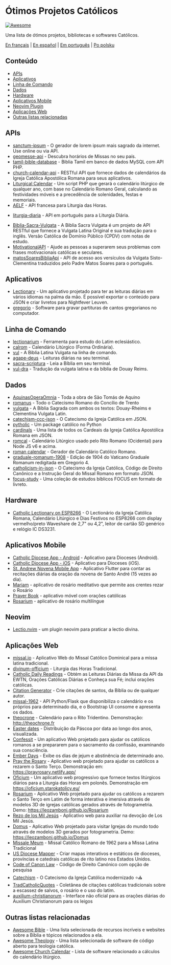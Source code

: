 # Ótimos Projetos Católicos

[![Awesome](https://cdn.rawgit.com/sindresorhus/awesome/d7305f38d29fed78fa85652e3a63e154dd8e8829/media/badge.svg)](https://github.com/sindresorhus/awesome)

Uma lista de ótimos projetos, bibliotecas e softwares Católicos.

[En français](https://github.com/servusdei2018/awesome-catholic/blob/master/README.fr.md) | [En español](https://github.com/servusdei2018/awesome-catholic/blob/master/README.es.md) | [Em português](https://github.com/servusdei2018/awesome-catholic/blob/master/README.pt-br.md) | [Po polsku](https://github.com/servusdei2018/awesome-catholic/blob/master/README.pl-pl.md)

## Conteúdo

  - [APIs](#apis)
  - [Aplicativos](#aplicativos)
  - [Linha de Comando](#linha-de-comando)
  - [Dados](#dados)
  - [Hardware](#hardware)
  - [Aplicativos Mobile](#aplicativos-mobile)
  - [Neovim Plugin](#neovim)
  - [Aplicações Web](#aplicações-web)
  - [Outras listas relacionadas](#outras-listas-relacionadas)

## APIs

* [sanctum-ipsum](https://github.com/graysonhicks/sanctum-ipsum) - O gerador de lorem ipsum mais sagrado da internet. Use online ou via API.
* [geomesse-api](https://github.com/carpedeum-fr/geomesse-api) - Descubra horários de Missas no seu país.
* [tamil-bible-database](https://github.com/jayarathina/Tamil-Bible-Database) - Biblia Tamil em banco de dados MySQL com API PHP.
* [church-calendar-api](https://github.com/igneus/church-calendar-api) - RESTful API que fornece dados de calendários da Igreja Católica Apostólica Romana para seus aplicativos.
* [Liturgical Calendar](https://github.com/Liturgical-Calendar/LiturgicalCalendarAPI) - Um script PHP que gerará o calendário litúrgico de qualquer ano, com base no Calendário Romano Geral, calculando as festividades móveis e a precedência de solenidades, festas e memoriais.
* [AELF](https://api.aelf.org/) - API francesa para Liturgia das Horas.
- [liturgia-diaria](https://github.com/Dancrf/liturgia-diaria) - API em português para a Liturgia Diária.
* [Biblia-Sacra-Vulgata](https://github.com/aseemsavio/Biblia-Sacra-Vulgata) - A Biblia Sacra Vulgata é um projeto de API RESTful que fornece a Vulgata Latina Original e sua tradução para o inglês. Versão Católica de Domínio Público (CPDV) com notas de estudo.
* [MotivationalAPI](https://github.com/GomezMig03/MotivationalAPI) - Ajude as pessoas a superarem seus problemas com frases motivacionais católicas e seculares.
* [matosSoaresBibliaApi](https://github.com/edsonbittencourt/matosSoaresBibliaApi) - API de acesso aos versículos da Vulgata Sisto-Clementina traduzidos pelo Padre Matos Soares para o português.

## Aplicativos

* [Lectionary](https://github.com/Dev1an/Lectionary) - Um aplicativo projetado para ter as leituras diárias em vários idiomas na palma da mão. É possível exportar o conteúdo para JSON e criar livretos para Nightfever Leuven.
* [gregorio](https://github.com/gregorio-project/gregorio) - Software para gravar partituras de cantos gregorianos no computador.

## Linha de Comando

* [lectionarium](https://github.com/davidrmcharles/lectionarium) - Ferramenta para estudo do Latim eclesiástico.
* [calrom](https://github.com/calendarium-romanum/calrom) - Calendário Litúrgico (Forma Ordinária).
* [vul](https://github.com/LukeSmithxyz/vul) - A Biblia Latina Vulgata na linha de comando.
* [agape-deus](https://github.com/ngorden/agape-deus) - Leituras diárias na seu terminal.
* [sacra-scriptura](https://github.com/ngorden/sacra-scriptura) - Leia a Bíblia em seu terminal.
* [vul-dra](https://github.com/RaynardGerraldo/vul-dra/) - Tradução da vulgata latina e da bíblia de Douay Reims.

## Dados

* [AquinasOperaOmnia](https://github.com/Geremia/AquinasOperaOmnia) - Toda a obra de São Tomás de Aquino
* [romanus](https://github.com/borderstech/romanus) - Todo o Catecismo Romano do Concílio de Trento
* [vulgata](https://github.com/borderstech/vulgata) - A Bíblia Sagrada com ambos os textos: Douay-Rheims e Clementina Vulgata Latin.
* [catechism-ccc-json](https://github.com/nossbigg/catechism-ccc-json) - O Catecismo da Igreja Católica em JSON.
* [pytholic](https://github.com/Medromenax/pytholic) - Um package católico no Python
* [cardinals](https://github.com/ChrisVo/cardinals) - Uma lista de todos os Cardeais da Igreja Católica Apostólica Romana em JSON.
* [romcal](https://github.com/romcal/romcal) - Calendário Litúrgico usado pelo Rito Romano (Ocidental) para Node JS v6 e acima.
* [roman calendar](https://github.com/jayarathina/Roman-Calendar) - Gerador de Calendário Católico Romano.
* [graduale-romanum-1908](https://github.com/ahinkley/graduale-romanum-1908) - Edição de 1904 do Vaticano Graduale Romanum redigitada em Gregorio 4.
* [catholicism-in-json](https://github.com/aseemsavio/catholicism-in-json) - O Catecismo da Igreja Católica, Código de Direito Canônico e a Instrução Geral do Missal Romano em formato JSON.
* [focus-study](https://github.com/rvbcldud/focus-study) - Uma coleção de estudos bíblicos FOCUS em formato de livreto.

## Hardware

* [Catholic Lectionary on ESP8266](https://github.com/plishman/Catholic-Lectionary-on-ESP8266) - O Lectionário da Igreja Católica Romana, Calendário Litúrgico e Dias Festivos no ESP8266 com display vermelho/preto Waveshare de 2,7" ou 4,2", leitor de cartão SD genérico e relógio IC DS3231.

## Aplicativos Mobile

* [Catholic Diocese App - Android](https://github.com/geerlingguy/Catholic-Diocese-App-Android) - Aplicativo para Dioceses (Android).
* [Catholic Diocese App - iOS](https://github.com/geerlingguy/Catholic-Diocese-App-iOS) - Aplicativo para Dioceses (iOS).
* [St. Andrew Novena Mobile App](https://github.com/mftruso/st-andrew-novena) - Aplicativo Flutter para contar as recitações diárias da oração da novena de Santo André (15 vezes ao dia).
* [Mariam](https://github.com/aldrinzigmundv/mariam) - aplicativo de rosário meditativo que permite aos crentes rezar o Rosário
* [Prayer Book](https://codeberg.org/jozo/prayer-book) - aplicativo móvel com orações católicas
* [Rosarium](https://codeberg.org/Krixec/Rosarium) - aplicativo de rosário multilíngue

## Neovim

* [Lectio.nvim](https://github.com/ngorden/lectio.nvim) - um plugin neovim para praticar a lectio divina.

## Aplicações Web

* [missal.io](https://github.com/benyanke/missal.io) - Aplicativo Web do Missal Católico Dominical para a missa latina tradicional.
* [divinum-officium](https://github.com/DivinumOfficium/divinum-officium) - Liturgia das Horas Tradicional.
* [Catholic Daily Readings](https://github.com/tbaba007/ReactJs-Catholic-Daily-Readings-Integration-EWTN) - Obtém as Leituras Diárias da Missa da API da EWTN, Orações Católicas Diárias e Conheça sua Fé; inclui orações católicas.
* [Citation Generator](https://github.com/matefs/Citation-Generator) - Crie citações de santos, da Bíblia ou de qualquer autor.
* [missal-1962](https://github.com/mmolenda/Missal1962) - API Python/Flask que disponibiliza o calendário e os próprios para determinado dia, e o Bootstrap UI consome e apresenta os dados.
* [theocrone](https://github.com/paucazou/theochrone) - Calendário para o Rito Tridentino. Demonstração: http://theochrone.fr
* [Easter dates](https://easter-dates.gavinr.com/) - Distribuição da Páscoa por data ao longo dos anos, visualizada.
* [Confessit](https://github.com/kas-catholic/confessit-web) - Um aplicativo Web projetado para ajudar os católicos romanos a se prepararem para o sacramento da confissão, examinando sua consciência.
* [Ember Days](https://github.com/saint-isidore-guild/ember-days) - Exibe os dias de jejum e abstinência de determinado ano.
* [Pray the Rosary](https://github.com/marchiartur/pray-the-rosary) - Aplicativo web projetado para ajudar os católicos a rezarem o Santo Terço. Demonstração em: https://prayrosary.netlify.app/
* [Oficjum](https://github.com/anna-wro/rkk) - Um aplicativo web progressivo que fornece textos litúrgicos diários para a Liturgia das Horas em polonês. Demonstração em https://oficjum.starokatolicy.eu/
* [Rosarium](https://github.com/leozamboni/Rosarium) - Aplicativo Web projetado para ajudar os católicos a rezarem o Santo Terço em Latim de forma interativa e imersiva através de modelos 3D de igrejas católicas gerados através de fotogrametria. Demo: https://leozamboni.github.io/Rosarium
* [Rezo de los Mil Jesús](https://github.com/emamut/rezo-mil-jesus) - Aplicativo web para auxiliar na devoção de Los Mil Jesús.
* [Domus](https://github.com/leozamboni/Domus) - Aplicativo Web projetado para visitar Igrejas do mundo todo através de modelos 3D gerados por fotogrametria. Demo: https://leozamboni.github.io/Domus
* [Missale Meum](https://github.com/mmolenda/missalemeum) - Missal Católico Romano de 1962 para a Missa Latina Tradicional
* [US Diocese Mapper](https://github.com/kburchfiel/us_diocese_mapper/) - Criar mapas interativos e estáticos de dioceses, províncias e catedrais católicas de rito latino nos Estados Unidos.
* [Code of Canon Law](https://github.com/shineministry/codeofcanonlaw) - Código de Direito Canónico com opção de pesquisa
* [Catechism](https://github.com/nossbigg/catechism) - O Catecismo da Igreja Católica modernizado ⭐️⛪️ 
* [TradCatholicQuotes](https://github.com/nonnobisdomine62/tradcathquotes) -  Coletânea de citações católicas tradicionais sobre a escassez de salvos, o rosário e o uso do latim.
* [auxilium-christianorum](https://github.com/nonnobisdomine62/auxilium-christianorum-frontend) - Interface não oficial para as orações diárias do Auxilium Christianorum para os leigos

## Outras listas relacionadas

- [Awesome Bible](https://github.com/awesome-bible/awesome-bible.github.io) - Uma lista selecionada de recursos incríveis e websites sobre a Bíblia e tópicos relacionados a ela.
- [Awesome Theology](https://github.com/historical-theology/awesome-theology) - Uma lista selecionada de software de código aberto para teologia católica.
- [Awesome Church Calendar](https://github.com/calendarium-romanum/awesome-church-calendar) - Lista de software relacionado a cálculos do calendário litúrgico.
